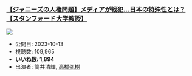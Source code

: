 ### [【ジャニーズの人権問題】メディアが戦犯…日本の特殊性とは？【スタンフォード大学教授】](https://www.youtube.com/watch?v=yP2uTk3kdec)
[![](https://img.youtube.com/vi/yP2uTk3kdec/sddefault.jpg)](https://www.youtube.com/watch?v=yP2uTk3kdec)
-   公開日: 2023-10-13
-   視聴数: 109,965
-   **いいね数: 1,894**
-   出演者: 筒井清輝, [高橋弘樹](/rehacq_fan/people/高橋弘樹 "wikilink")
